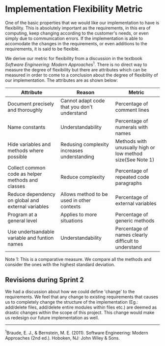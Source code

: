 # Implementation Flexibility Metric

One of the basic properties that we would like our implementation to have is
flexibility. This is absolutely important as the requirements, in this era of
computing, keep changing according to the customer's needs, or even simply
due to communication errors. If the implementation is able to accomodate
the changes in the requirements, or even additions to the requirements, it
is said to be flexible.

We derive our metric for flexibility from a discussion in the textbook *Software 
Engineering: Modern Approaches*<sup>1</sup>. There is no direct way to measure the
degree of flexibility but there are attributes which can be measured in order to come
to a conclusion about the degree of flexibility of our implementation. The attributes
are as shown below:

Attribute | Reason | Metric
--- | --- | ---
Document precisely and thoroughly | Cannot adapt code that you don't understand | Percentage of comment lines
Name constants | Understandability | Percentage of numerals with names
Hide variables and methods where possible | Redusing complexity increases understanding | Methods with unusually high or low method size(See Note 1)
Collect common code as helper methods and classes | Reduce complexity | Percentage of repeated code paragraphs
Reduce dependency on global and external variables | Allows method to be used in other contexts | Percentage of external variables
Program at a general level | Applies to more situations | Percentage of generic methods
Use undertsandable variable and funtion names | Understandability | Percentage of names clearly difficult to understand

Note 1: This is a comparative measure. We compare all the methods and consider the ones with the highest standard deviation.

## Revisions during Sprint 2

We had a discussion about how we could define 'change' to the requirements. We feel that any change to existing requirements that causes us to completely change the
structure of the implementation (Eg.: add/delete files, add/delete entire modules within files etc.) are deemed as drastic changes within the scope of this project.
This change would make us redesign our future implementation as well.

---
<sup>1</sup>Braude, E. J., & Bernstein, M. E. (2011). Software Engineering: Modern Approaches 
(2nd ed.). Hoboken, NJ: John Wiley & Sons.
